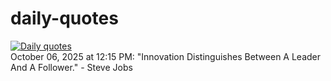 # daily-quotes
[![Daily quotes](https://github.com/ceepu8/daily-quotes/actions/workflows/daily-quote.yml/badge.svg)](https://github.com/ceepu8/daily-quotes/actions/workflows/daily-quote.yml)<br/>
October 06, 2025 at 12:15 PM: "Innovation Distinguishes Between A Leader And A Follower." - Steve Jobs
